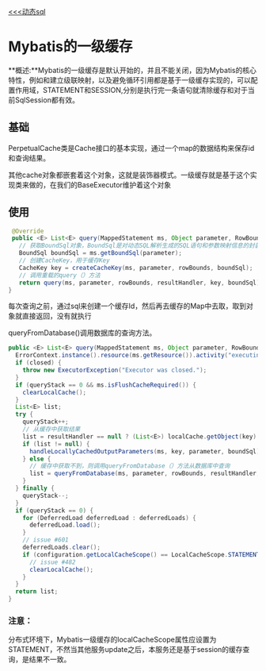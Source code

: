 [<<<动态sql](/md/Mybatis的缓存.md)
# Mybatis的一级缓存

**概述:**Mybatis的一级缓存是默认开始的，并且不能关闭，因为Mybatis的核心特性，例如<collection>和<association>建立级联映射，以及避免循环引用都是基于一级缓存实现的，可以配置作用域，STATEMENT和SESSION,分别是执行完一条语句就清除缓存和对于当前SqlSession都有效。

## 基础

PerpetualCache类是Cache接口的基本实现，通过一个map的数据结构来保存id和查询结果。

其他cache对象都嵌套着这个对象，这就是装饰器模式。一级缓存就是基于这个实现类来做的，在我们的BaseExecutor维护着这个对象

## 使用

```java
 @Override
 public <E> List<E> query(MappedStatement ms, Object parameter, RowBounds rowBounds, ResultHandler resultHandler) throws SQLException {
   // 获取BoundSql对象，BoundSql是对动态SQL解析生成的SQL语句和参数映射信息的封装
   BoundSql boundSql = ms.getBoundSql(parameter);
   // 创建CacheKey，用于缓存Key
   CacheKey key = createCacheKey(ms, parameter, rowBounds, boundSql);
   // 调用重载的query（）方法
   return query(ms, parameter, rowBounds, resultHandler, key, boundSql);
}
```

每次查询之前，通过sql来创建一个缓存Id，然后再去缓存的Map中去取，取到对象就直接返回，没有就执行

queryFromDatabase()调用数据库的查询方法。

```java
public <E> List<E> query(MappedStatement ms, Object parameter, RowBounds rowBounds, ResultHandler resultHandler, CacheKey key, BoundSql boundSql) throws SQLException {
  ErrorContext.instance().resource(ms.getResource()).activity("executing a query").object(ms.getId());
  if (closed) {
    throw new ExecutorException("Executor was closed.");
  }
  if (queryStack == 0 && ms.isFlushCacheRequired()) {
    clearLocalCache();
  }
  List<E> list;
  try {
    queryStack++;
    // 从缓存中获取结果
    list = resultHandler == null ? (List<E>) localCache.getObject(key) : null;
    if (list != null) {
      handleLocallyCachedOutputParameters(ms, key, parameter, boundSql);
    } else {
      // 缓存中获取不到，则调用queryFromDatabase（）方法从数据库中查询
      list = queryFromDatabase(ms, parameter, rowBounds, resultHandler, key, boundSql);
    }
  } finally {
    queryStack--;
  }
  if (queryStack == 0) {
    for (DeferredLoad deferredLoad : deferredLoads) {
      deferredLoad.load();
    }
    // issue #601
    deferredLoads.clear();
    if (configuration.getLocalCacheScope() == LocalCacheScope.STATEMENT) {
      // issue #482
      clearLocalCache();
    }
  }
  return list;
}
```

### 注意：

分布式环境下，Mybatis一级缓存的localCacheScope属性应设置为STATEMENT，不然当其他服务update之后，本服务还是基于session的缓存查询，是结果不一致。